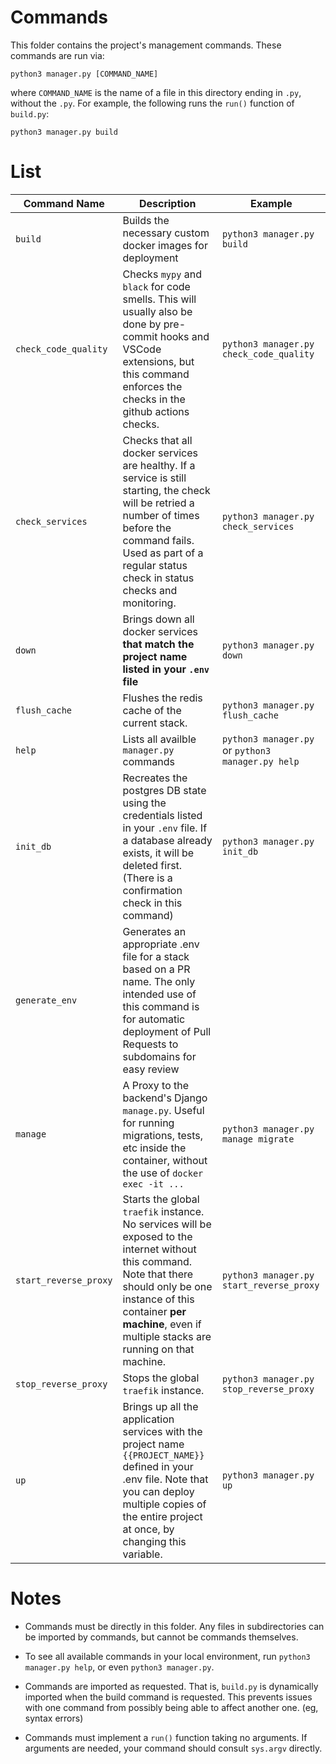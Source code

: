 # Commands

This folder contains the project's management commands. These commands are run via:

    python3 manager.py [COMMAND_NAME]

where `COMMAND_NAME` is the name of a file in this directory ending in `.py`, without the `.py`. For example, the following runs the `run()` function of `build.py`:

    python3 manager.py build

# List
|Command Name|Description|Example|
|------------|-----------|-------|
|`build`|Builds the necessary custom docker images for deployment| `python3 manager.py build`|
|`check_code_quality`|Checks `mypy` and `black` for code smells. This will usually also be done by pre-commit hooks and VSCode extensions, but this command enforces the checks in the github actions checks.| `python3 manager.py check_code_quality`|
|`check_services`| Checks that all docker services are healthy. If a service is still starting, the check will be retried a number of times before the command fails. Used as part of a regular status check in status checks and monitoring. | `python3 manager.py check_services`|
|`down`| Brings down all docker services **that match the project name listed in your `.env` file**| `python3 manager.py down`|
|`flush_cache`| Flushes the redis cache of the current stack. | `python3 manager.py flush_cache`|
|`help`|Lists all availble `manager.py` commands|`python3 manager.py` or `python3 manager.py help`|
|`init_db`|Recreates the postgres DB state using the credentials listed in your `.env` file. If a database already exists, it will be deleted first. (There is a confirmation check in this command)| `python3 manager.py init_db`|
|`generate_env`| Generates an appropriate .env file for a stack based on a PR name. The only intended use of this command is for automatic deployment of Pull Requests to subdomains for easy review |
|`manage`|A Proxy to the backend's Django `manage.py`. Useful for running migrations, tests, etc inside the container, without the use of `docker exec -it ...`| `python3 manager.py manage migrate`|
|`start_reverse_proxy`|Starts the global `traefik` instance. No services will be exposed to the internet without this command. Note that there should only be one instance of this container **per machine**, even if multiple stacks are running on that machine.| `python3 manager.py start_reverse_proxy`|
|`stop_reverse_proxy`|Stops the global `traefik` instance.|`python3 manager.py stop_reverse_proxy`|
|`up`|Brings up all the application services with the project name `{{PROJECT_NAME}}` defined in your .env file. Note that you can deploy multiple copies of the entire project at once, by changing this variable.| `python3 manager.py up`|

# Notes

- Commands must be directly in this folder. Any files in subdirectories can be imported by commands, but cannot be commands themselves.

- To see all available commands in your local environment, run `python3 manager.py help`, or even `python3 manager.py`.

- Commands are imported as requested. That is, `build.py` is dynamically imported when the build command is requested. This prevents issues with one command from possibly being able to affect another one. (eg, syntax errors)

- Commands must implement a `run()` function taking no arguments. If arguments are needed, your command should consult `sys.argv` directly.
